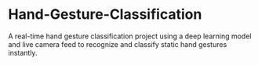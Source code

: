 # Hand-Gesture-Classification
A real-time hand gesture classification project using a deep learning model and live camera feed to recognize and classify static hand gestures instantly.
